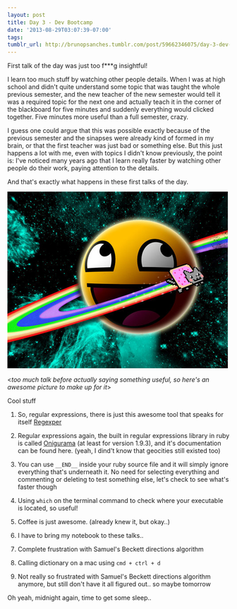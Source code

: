 ```yaml
---
layout: post
title: Day 3 - Dev Bootcamp
date: '2013-08-29T03:07:39-07:00'
tags:
tumblr_url: http://brunopsanches.tumblr.com/post/59662346075/day-3-dev-bootcamp
---
```


First talk of the day was just too f***g insightful!

I learn too much stuff by watching other people details. When I was at high school and didn't quite understand some topic that was taught the whole previous semester, and the new teacher of the new semester would tell it was a required topic for the next one and actually teach it in the corner of the blackboard for five minutes and suddenly everything would clicked together. Five minutes more useful than a full semester, crazy.

<span>I guess one could argue that this was possible exactly because of the previous semester and the sinapses were already kind of formed in my brain, or that the first teacher was just bad or something else. But this just happens a lot with me, even with topics I didn't know previously, the point is: I've noticed many years ago that I learn really faster by watching other people do their work, paying attention to the details.</span>

And that's exactly what happens in these first talks of the day.

![awesomeness](/assets/images/awesomeness.jpg)

&lt;<em>too much talk before actually saying something useful, so here's an awesome picture to make up for it</em>&gt;

Cool stuff

1. So, regular expressions, there is just this awesome tool that speaks for itself <a target="_blank" href="http://www.regexper.com/">Regexper</a>

2. Regular expressions again, the built in regular expressions library in ruby is called <a target="_blank" href="http://www.geocities.jp/kosako3/oniguruma/doc/RE.txt">Onigurama</a> (at least for version 1.9.3), and it's documentation can be found here. (yeah, I dind't know that geocities still existed too)

3. You can use `__END__` inside your ruby source file and it will simply ignore everything that's underneath it. No need for selecting everything and commenting or deleting to test something else, let's check to see what's faster though

4. Using `which` on the terminal command to check where your executable is located, so useful!

5. Coffee is just awesome. (already knew it, but okay..)

6. I have to bring my notebook to these talks..

7. Complete frustration with Samuel's Beckett directions algorithm

8. Calling dictionary on a mac using `cmd + ctrl + d`

9. Not really so frustrated with Samuel's Beckett directions algorithm anymore, but still don't have it all figured out.. so maybe tomorrow


Oh yeah, midnight again, time to get some sleep..
